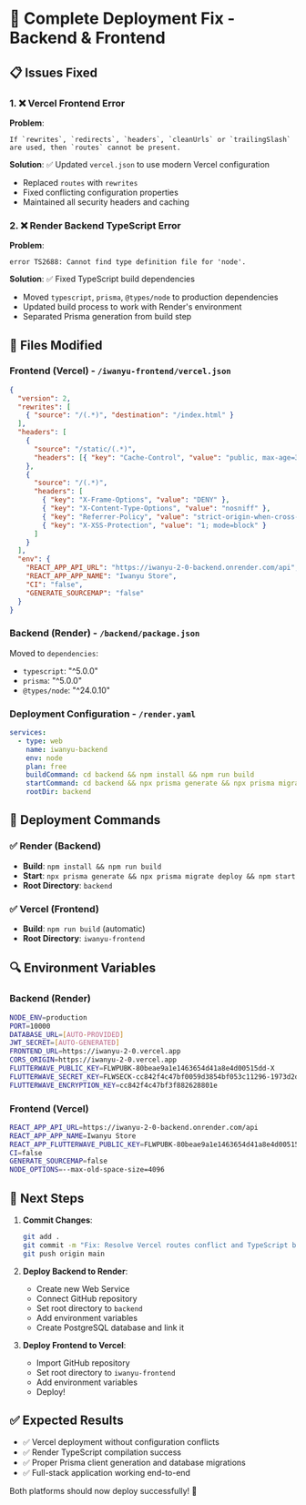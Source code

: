# 🚀 Complete Deployment Fix - Backend & Frontend

## 📋 Issues Fixed

### 1. ❌ Vercel Frontend Error
**Problem**: 
```
If `rewrites`, `redirects`, `headers`, `cleanUrls` or `trailingSlash` are used, then `routes` cannot be present.
```

**Solution**: ✅ Updated `vercel.json` to use modern Vercel configuration
- Replaced `routes` with `rewrites` 
- Fixed conflicting configuration properties
- Maintained all security headers and caching

### 2. ❌ Render Backend TypeScript Error
**Problem**:
```
error TS2688: Cannot find type definition file for 'node'.
```

**Solution**: ✅ Fixed TypeScript build dependencies
- Moved `typescript`, `prisma`, `@types/node` to production dependencies
- Updated build process to work with Render's environment
- Separated Prisma generation from build step

## 🔧 Files Modified

### Frontend (Vercel) - `/iwanyu-frontend/vercel.json`
```json
{
  "version": 2,
  "rewrites": [
    { "source": "/(.*)", "destination": "/index.html" }
  ],
  "headers": [
    {
      "source": "/static/(.*)",
      "headers": [{ "key": "Cache-Control", "value": "public, max-age=31536000, immutable" }]
    },
    {
      "source": "/(.*)",
      "headers": [
        { "key": "X-Frame-Options", "value": "DENY" },
        { "key": "X-Content-Type-Options", "value": "nosniff" },
        { "key": "Referrer-Policy", "value": "strict-origin-when-cross-origin" },
        { "key": "X-XSS-Protection", "value": "1; mode=block" }
      ]
    }
  ],
  "env": {
    "REACT_APP_API_URL": "https://iwanyu-2-0-backend.onrender.com/api",
    "REACT_APP_APP_NAME": "Iwanyu Store",
    "CI": "false",
    "GENERATE_SOURCEMAP": "false"
  }
}
```

### Backend (Render) - `/backend/package.json`
Moved to `dependencies`:
- `typescript`: "^5.0.0"
- `prisma`: "^5.0.0" 
- `@types/node`: "^24.0.10"

### Deployment Configuration - `/render.yaml`
```yaml
services:
  - type: web
    name: iwanyu-backend
    env: node
    plan: free
    buildCommand: cd backend && npm install && npm run build
    startCommand: cd backend && npx prisma generate && npx prisma migrate deploy && npm start
    rootDir: backend
```

## 🎯 Deployment Commands

### ✅ Render (Backend)
- **Build**: `npm install && npm run build`
- **Start**: `npx prisma generate && npx prisma migrate deploy && npm start`
- **Root Directory**: `backend`

### ✅ Vercel (Frontend) 
- **Build**: `npm run build` (automatic)
- **Root Directory**: `iwanyu-frontend`

## 🔍 Environment Variables

### Backend (Render)
```bash
NODE_ENV=production
PORT=10000
DATABASE_URL=[AUTO-PROVIDED]
JWT_SECRET=[AUTO-GENERATED]
FRONTEND_URL=https://iwanyu-2-0.vercel.app
CORS_ORIGIN=https://iwanyu-2-0.vercel.app
FLUTTERWAVE_PUBLIC_KEY=FLWPUBK-80beae9a1e1463654d41a8e4d00515dd-X
FLUTTERWAVE_SECRET_KEY=FLWSECK-cc842f4c47bf0059d3854bf053c11296-1973d2d141dvt-X
FLUTTERWAVE_ENCRYPTION_KEY=cc842f4c47bf3f882628801e
```

### Frontend (Vercel)
```bash
REACT_APP_API_URL=https://iwanyu-2-0-backend.onrender.com/api
REACT_APP_APP_NAME=Iwanyu Store
REACT_APP_FLUTTERWAVE_PUBLIC_KEY=FLWPUBK-80beae9a1e1463654d41a8e4d00515dd-X
CI=false
GENERATE_SOURCEMAP=false
NODE_OPTIONS=--max-old-space-size=4096
```

## 🚀 Next Steps

1. **Commit Changes**:
   ```bash
   git add .
   git commit -m "Fix: Resolve Vercel routes conflict and TypeScript build errors"
   git push origin main
   ```

2. **Deploy Backend to Render**:
   - Create new Web Service
   - Connect GitHub repository
   - Set root directory to `backend`
   - Add environment variables
   - Create PostgreSQL database and link it

3. **Deploy Frontend to Vercel**:
   - Import GitHub repository
   - Set root directory to `iwanyu-frontend`
   - Add environment variables
   - Deploy!

## ✅ Expected Results

- ✅ Vercel deployment without configuration conflicts
- ✅ Render TypeScript compilation success
- ✅ Proper Prisma client generation and database migrations
- ✅ Full-stack application working end-to-end

Both platforms should now deploy successfully! 🎉
